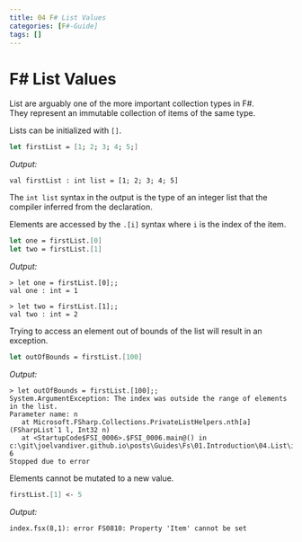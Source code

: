 ```yaml
---
title: 04 F# List Values
categories: [F#-Guide]
tags: []
---
```


# F# List Values

List are arguably one of the more important collection types in F#.  
They represent an immutable collection of items of the same type.

Lists can be initialized with `[]`.

```fsharp
let firstList = [1; 2; 3; 4; 5;]
```

*Output:*
```console
val firstList : int list = [1; 2; 3; 4; 5]
```

The `int list` syntax in the output is the type of an integer list that the compiler inferred from the declaration.


Elements are accessed by the `.[i]` syntax where `i` is the index of the item.

```fsharp
let one = firstList.[0]
let two = firstList.[1]
```


*Output:*
```console
> let one = firstList.[0];;
val one : int = 1

> let two = firstList.[1];;
val two : int = 2
```


Trying to access an element out of bounds of the list will result in an exception.

```fsharp
let outOfBounds = firstList.[100]
```

*Output:*
```console
> let outOfBounds = firstList.[100];;
System.ArgumentException: The index was outside the range of elements in the list.
Parameter name: n
   at Microsoft.FSharp.Collections.PrivateListHelpers.nth[a](FSharpList`1 l, Int32 n)
   at <StartupCode$FSI_0006>.$FSI_0006.main@() in c:\git\joelvandiver.github.io\posts\Guides\Fs\01.Introduction\04.List\index.fsx:line 6
Stopped due to error
```


Elements cannot be mutated to a new value.

```fsharp
firstList.[1] <- 5
```

*Output:*
```console
index.fsx(8,1): error FS0810: Property 'Item' cannot be set
```


